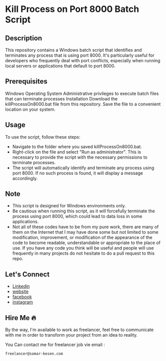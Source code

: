 # Kill Process on Port 8000 Batch Script

## Description

This repository contains a Windows batch script that identifies and terminates any process that is using port 8000. It's particularly useful for developers who frequently deal with port conflicts, especially when running local servers or applications that default to port 8000.

## Prerequisites

Windows Operating System
Administrative privileges to execute batch files that can terminate processes
Installation
Download the killProcessOn8000.bat file from this repository.
Save the file to a convenient location on your system.

## Usage

To use the script, follow these steps:

- Navigate to the folder where you saved killProcessOn8000.bat.
- Right-click on the file and select "Run as administrator". This is necessary to provide the script with the necessary permissions to terminate processes.
- The script will automatically identify and terminate any process using port 8000. If no such process is found, it will display a message accordingly.

## Note

- This script is designed for Windows environments only.
- Be cautious when running this script, as it will forcefully terminate the process using port 8000, which could lead to data loss in some applications.
- Not all of these codes have to be from my pure work, there are many of them on the Internet that I may have done some but not limited to some modification, improvement, or modification of the appearance of the code to become readable, understandable or appropriate to the place of use.
  If you have any code you think will be useful and people will use frequently in many projects do not hesitate to do a pull request to this repo.

## Let's Connect

- [Linkedin](https://www.linkedin.com/in/somarkn99/)
- [website](https://www.somar-kesen.com/)
- [facebook](https://www.facebook.com/SomarKesen)
- [instagram](https://www.instagram.com/somar_kn/)

## Hire Me :fire:

By the way, I'm available to work as freelancer, feel free to communicate with me in order to transform your project from an idea to reality.

You Can contact me for freelancer job vie email :

```
freelancer@somar-kesen.com
```
